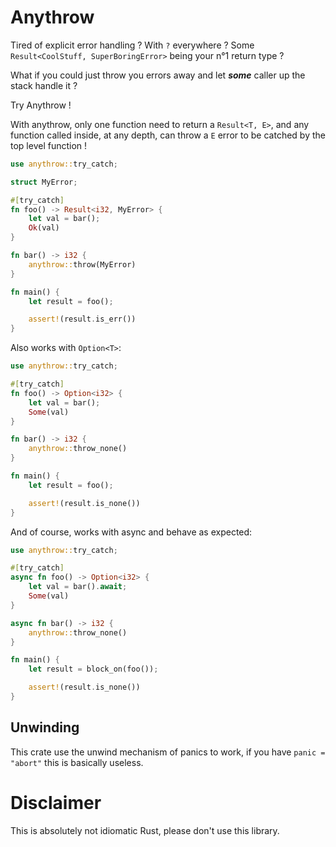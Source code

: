 # Anythrow

Tired of explicit error handling ? With `?` everywhere ? Some `Result<CoolStuff, SuperBoringError>` being your n°1 return type ?

What if you could just throw you errors away and let **_some_** caller up the stack handle it ?

Try Anythrow !

With anythrow, only one function need to return a `Result<T, E>`, and any function called inside, at any depth, can throw a `E` error to be catched by the top level function !

```rust
use anythrow::try_catch;

struct MyError;

#[try_catch]
fn foo() -> Result<i32, MyError> {
    let val = bar();
    Ok(val)
}

fn bar() -> i32 {
    anythrow::throw(MyError)
}

fn main() {
    let result = foo();

    assert!(result.is_err())
}
```

Also works with `Option<T>`:

```rust
use anythrow::try_catch;

#[try_catch]
fn foo() -> Option<i32> {
    let val = bar();
    Some(val)
}

fn bar() -> i32 {
    anythrow::throw_none()
}

fn main() {
    let result = foo();

    assert!(result.is_none())
}
```

And of course, works with async and behave as expected:

```rust
use anythrow::try_catch;

#[try_catch]
async fn foo() -> Option<i32> {
    let val = bar().await;
    Some(val)
}

async fn bar() -> i32 {
    anythrow::throw_none()
}

fn main() {
    let result = block_on(foo());

    assert!(result.is_none())
}
```

## Unwinding

This crate use the unwind mechanism of panics to work, if you have `panic = "abort"` this is basically useless.

# Disclaimer

This is absolutely not idiomatic Rust, please don't use this library.
